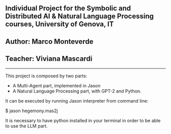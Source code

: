 ## Individual Project for the Symbolic and Distributed AI & Natural Language Processing courses, University of Genova, IT 
## Author: Marco Monteverde
## Teacher: Viviana Mascardi

-----------------------------------------------------------------------

This project is composed by two parts:
- A Multi-Agent part, implemented in Jason
- A Natural Language Processing part, with GPT-2 and Python.

It can be executed by running Jason interpreter from command line:

$ jason hegemony.mas2j

It is necessary to have python installed in your terminal in order to
be able to use the LLM part.
